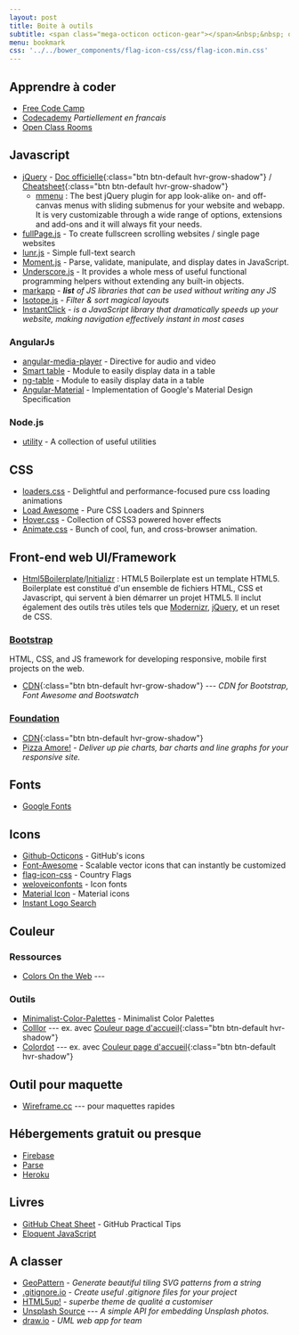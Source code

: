 ```yaml
---
layout: post
title: Boite à outils
subtitle: <span class="mega-octicon octicon-gear"></span>&nbsp;&nbsp; outils, livre et library &nbsp;&nbsp;<span class="mega-octicon octicon-gear"></span>
menu: bookmark
css: '../../bower_components/flag-icon-css/css/flag-icon.min.css'
---
```

## Apprendre à coder
 - [Free Code Camp](http://www.freecodecamp.com)
 - [Codecademy](https://www.codecademy.com/learn) *Partiellement en francais*
 - [Open Class Rooms](https://openclassrooms.com/) <span class="flag-icon flag-icon-fr"></span>


## Javascript
- [jQuery](https://jquery.com/) - [Doc officielle](https://learn.jquery.com/){:class="btn btn-default hvr-grow-shadow"} / [Cheatsheet](http://oscarotero.com/jquery/){:class="btn btn-default hvr-grow-shadow"}
    + [mmenu](http://mmenu.frebsite.nl/) : The best jQuery plugin for app look-alike on- and off-canvas menus with sliding submenus for your website and webapp. It is very customizable through a wide range of options, extensions and add-ons and it will always fit your needs.
- [fullPage.js](http://alvarotrigo.com/fullPage/) - To create fullscreen scrolling websites / single page websites
- [lunr.js](http://lunrjs.com/) - Simple full-text search
- [Moment.js](http://momentjs.com/) - Parse, validate, manipulate, and display dates in JavaScript.
- [Underscore.js](http://underscorejs.org/) - It provides a whole mess of useful functional programming helpers without extending any built-in objects.
- [markapp](http://markapp.io/) - *__list__ of JS libraries that can be used without writing any JS*
- [Isotope.js](http://isotope.metafizzy.co/) - *Filter & sort magical layouts*
- [InstantClick](http://instantclick.io/) - *is a JavaScript library that dramatically speeds up your website, making navigation effectively instant in most cases*

### AngularJs
- [angular-media-player](https://github.com/colthreepv/angular-media-player) - Directive for audio and video
- [Smart table](http://lorenzofox3.github.io/smart-table-website/) - Module to easily display data in a table
- [ng-table](http://esvit.github.io/ng-table/#/) - Module to easily display data in a table
- [Angular-Material](https://material.angularjs.org/latest/) - Implementation of Google\'s Material Design Specification

### Node.js
- [utility](https://github.com/node-modules/utility) - A collection of useful utilities

## CSS
- [loaders.css](https://connoratherton.com/loaders) - Delightful and performance-focused pure css loading animations
- [Load Awesome](http://github.danielcardoso.net/load-awesome/animations.html) - Pure CSS Loaders and Spinners 
- [Hover.css](http://ianlunn.github.io/Hover/) - Collection of CSS3 powered hover effects
- [Animate.css](https://github.com/daneden/animate.css) - Bunch of cool, fun, and cross-browser animation. 

## Front-end web UI/Framework
- [Html5Boilerplate](https://html5boilerplate.com/)/[Initializr](www.initializr.com) : HTML5 Boilerplate est un template HTML5. Boilerplate est constitué d\'un ensemble de fichiers HTML, CSS et Javascript, qui servent à bien démarrer un projet HTML5. Il inclut également des outils très utiles tels que [Modernizr](http://modernizr.com/), [jQuery](https://jquery.com/), et un reset de CSS.

### [Bootstrap](http://getbootstrap.com/) 
HTML, CSS, and JS framework for developing responsive, mobile first projects on the web.
- [CDN](https://www.bootstrapcdn.com/){:class="btn btn-default hvr-grow-shadow"} --- *CDN for Bootstrap, Font Awesome and Bootswatch*

### [Foundation](http://foundation.zurb.com/frameworks-docs.html) 
- [CDN](https://www.foundationcdn.com/){:class="btn btn-default hvr-grow-shadow"}
- [Pizza Amore!](http://zurb.com/playground/pizza-amore-charts-and-graphs) - *Deliver up pie charts, bar charts and line graphs for your responsive site.*

## Fonts
- [Google Fonts](https://www.google.com/fonts)

## Icons
- [Github-Octicons](https://octicons.github.com/) - GitHub\'s icons
- [Font-Awesome](https://fortawesome.github.io/Font-Awesome/) - Scalable vector icons that can instantly be customized
- [flag-icon-css](http://lipis.github.io/flag-icon-css/) - Country Flags
- [weloveiconfonts](http://weloveiconfonts.com/) - Icon fonts
- [Material Icon](https://design.google.com/icons/#ic_accessibility) - Material icons
- [Instant Logo Search](http://instantlogosearch.com/)

## Couleur

### Ressources
- [Colors On the Web](http://www.colorsontheweb.com) ---

### Outils
- [Minimalist-Color-Palettes](https://www.behance.net/gallery/32154055/Minimalist-Color-Palettes-2015) - Minimalist Color Palettes
- [Colllor](http://colllor.com) --- ex. avec [Couleur page d\'accueil](http://colllor.com/607D8B-fff){:class="btn btn-default hvr-shadow"}
- [Colordot](https://color.hailpixel.com/) --- ex. avec [Couleur page d\'accueil](https://color.hailpixel.com/#607D8B,263238,2E2E2E,4183C4,858585){:class="btn btn-default hvr-shadow"}

## Outil pour maquette
- [Wireframe.cc](https://wireframe.cc/) --- pour maquettes rapides

## Hébergements gratuit ou presque
 - [Firebase](https://www.firebase.com/pricing.html)
 - [Parse](https://parse.com/plans)
 - [Heroku](https://www.heroku.com/)

## Livres
- [GitHub Cheat Sheet](https://github.com/tiimgreen/github-cheat-sheet) - GitHub Practical Tips
- [Eloquent JavaScript](http://eloquentjavascript.net/)

## A classer
- [GeoPattern](https://jasonlong.github.io/geo_pattern/) - *Generate beautiful tiling SVG patterns from a string*
- [.gitignore.io](https://www.gitignore.io/) - *Create useful .gitignore files for your project*
- [HTML5up!](https://html5up.net/) - *superbe theme de qualité a customiser*
- [Unsplash Source](https://source.unsplash.com/) --- *A simple API for embedding Unsplash photos.*
- [draw.io](https://www.draw.io/) - *UML web app for team*
